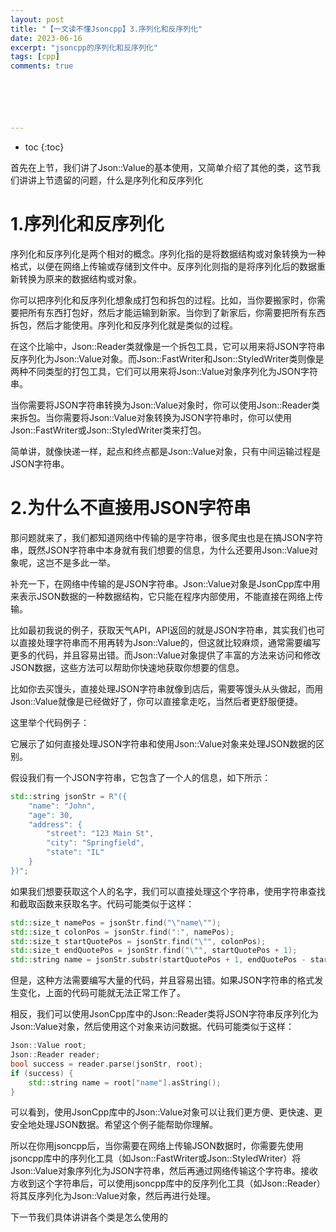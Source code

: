 ```yaml
---
layout: post
title: "【一文读不懂Jsoncpp】3.序列化和反序列化"
date: 2023-06-16
excerpt: "jsoncpp的序列化和反序列化"
tags: [cpp]
comments: true






---
```


* toc
{:toc}








首先在上节，我们讲了Json::Value的基本使用，又简单介绍了其他的类，这节我们讲讲上节遗留的问题，什么是序列化和反序列化

# 1.序列化和反序列化

序列化和反序列化是两个相对的概念。序列化指的是将数据结构或对象转换为一种格式，以便在网络上传输或存储到文件中。反序列化则指的是将序列化后的数据重新转换为原来的数据结构或对象。

你可以把序列化和反序列化想象成打包和拆包的过程。比如，当你要搬家时，你需要把所有东西打包好，然后才能运输到新家。当你到了新家后，你需要把所有东西拆包，然后才能使用。序列化和反序列化就是类似的过程。

在这个比喻中，Json::Reader类就像是一个拆包工具，它可以用来将JSON字符串反序列化为Json::Value对象。而Json::FastWriter和Json::StyledWriter类则像是两种不同类型的打包工具，它们可以用来将Json::Value对象序列化为JSON字符串。

当你需要将JSON字符串转换为Json::Value对象时，你可以使用Json::Reader类来拆包。当你需要将Json::Value对象转换为JSON字符串时，你可以使用Json::FastWriter或Json::StyledWriter类来打包。

简单讲，就像快递一样，起点和终点都是Json::Value对象，只有中间运输过程是JSON字符串。

# 2.为什么不直接用JSON字符串

那问题就来了，我们都知道网络中传输的是字符串，很多爬虫也是在搞JSON字符串，既然JSON字符串中本身就有我们想要的信息，为什么还要用Json::Value对象呢，这岂不是多此一举。

补充一下，在网络中传输的是JSON字符串。Json::Value对象是JsonCpp库中用来表示JSON数据的一种数据结构，它只能在程序内部使用，不能直接在网络上传输。

比如最初我说的例子，获取天气API，API返回的就是JSON字符串，其实我们也可以直接处理字符串而不用再转为Json::Value的，但这就比较麻烦，通常需要编写更多的代码，并且容易出错。而Json::Value对象提供了丰富的方法来访问和修改JSON数据，这些方法可以帮助你快速地获取你想要的信息。

比如你去买馒头，直接处理JSON字符串就像到店后，需要等馒头从头做起，而用Json::Value就像是已经做好了，你可以直接拿走吃，当然后者更舒服便捷。

这里举个代码例子：

它展示了如何直接处理JSON字符串和使用Json::Value对象来处理JSON数据的区别。

假设我们有一个JSON字符串，它包含了一个人的信息，如下所示：

```c++
std::string jsonStr = R"({
    "name": "John",
    "age": 30,
    "address": {
        "street": "123 Main St",
        "city": "Springfield",
        "state": "IL"
    }
})";
```

如果我们想要获取这个人的名字，我们可以直接处理这个字符串，使用字符串查找和截取函数来获取名字。代码可能类似于这样：

```cpp
std::size_t namePos = jsonStr.find("\"name\"");
std::size_t colonPos = jsonStr.find(":", namePos);
std::size_t startQuotePos = jsonStr.find("\"", colonPos);
std::size_t endQuotePos = jsonStr.find("\"", startQuotePos + 1);
std::string name = jsonStr.substr(startQuotePos + 1, endQuotePos - startQuotePos - 1);
```

但是，这种方法需要编写大量的代码，并且容易出错。如果JSON字符串的格式发生变化，上面的代码可能就无法正常工作了。

相反，我们可以使用JsonCpp库中的Json::Reader类将JSON字符串反序列化为Json::Value对象，然后使用这个对象来访问数据。代码可能类似于这样：

```cpp
Json::Value root;
Json::Reader reader;
bool success = reader.parse(jsonStr, root);
if (success) {
    std::string name = root["name"].asString();
}
```

可以看到，使用JsonCpp库中的Json::Value对象可以让我们更方便、更快速、更安全地处理JSON数据。希望这个例子能帮助你理解。

所以在你用jsoncpp后，当你需要在网络上传输JSON数据时，你需要先使用jsoncpp库中的序列化工具（如Json::FastWriter或Json::StyledWriter）将Json::Value对象序列化为JSON字符串，然后再通过网络传输这个字符串。接收方收到这个字符串后，可以使用jsoncpp库中的反序列化工具（如Json::Reader）将其反序列化为Json::Value对象，然后再进行处理。

下一节我们具体讲讲各个类是怎么使用的